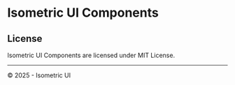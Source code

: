 # Isometric UI Components



## License

Isometric UI Components are licensed under MIT License.

---

© 2025 - Isometric UI
